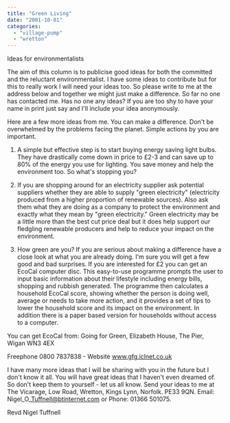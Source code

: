 ```yaml
---
title: "Green Living"
date: "2001-10-01"
categories: 
  - "village-pump"
  - "wretton"
---
```


Ideas for environmentalists

The aim of this column is to publicise good ideas for both the committed and the reluctant environmentalist. I have some ideas to contribute but for this to really work I will need your ideas too. So please write to me at the address below and together we might just make a difference. So far no one has contacted me. Has no one any ideas? If you are too shy to have your name in print just say and I'll include your idea anonymously.

Here are a few more ideas from me. You can make a difference. Don't be overwhelmed by the problems facing the planet. Simple actions by you are important.

1) A simple but effective step is to start buying energy saving light bulbs. They have drastically come down in price to £2-3 and can save up to 80% of the energy you use for lighting. You save money and help the environment too. So what's stopping you?

2) If you are shopping around for an electricity supplier ask potential suppliers whether they are able to supply "green electricity" (electricity produced from a higher proportion of renewable sources). Also ask them what they are doing as a company to protect the environment and exactly what they mean by "green electricity." Green electricity may be a little more than the best cut price deal but it does help support our fledgling renewable producers and help to reduce your impact on the environment.

3) How green are you? If you are serious about making a difference have a close look at what you are already doing. I'm sure you will get a few good and bad surprises. If you are interested for £2 you can get an EcoCal computer disc. This easy-to-use programme prompts the user to input basic information about their lifestyle including energy bills, shopping and rubbish generated. The programme then calculates a household EcoCal score, showing whether the person is doing well, average or needs to take more action, and it provides a set of tips to lower the household score and its impact on the environment. In addition there is a paper based version for households without access to a computer.

You can get EcoCal from: Going for Green, Elizabeth House, The Pier, Wigan WN3 4EX

Freephone 0800 7837838 - Website www.gfg.iclnet.co.uk

I have many more ideas that I will be sharing with you in the future but I don't know it all. You will have great ideas that I haven't even dreamed of. So don't keep them to yourself - let us all know. Send your ideas to me at The Vicarage, Low Road, Wretton, Kings Lynn, Norfolk. PE33 9QN. Email: Nigel\_O\_Tuffnell@btinternet.com or Phone: 01366 501075.

Revd Nigel Tuffnell
